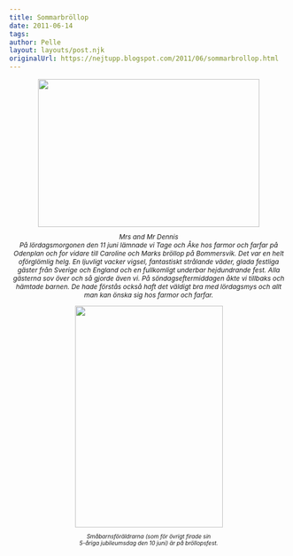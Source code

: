 ```yaml
---
title: Sommarbröllop
date: 2011-06-14
tags: 	
author: Pelle
layout: layouts/post.njk
originalUrl: https://nejtupp.blogspot.com/2011/06/sommarbrollop.html
---
```


<div style="text-align: center;"><img src="../../../../img/Caroline%2Boch%2BMarks%2Bbro%25CC%2588llop-_MG_9823.jpg" style="cursor: hand; cursor: pointer; display: block; height: 267px; margin: 0px auto 10px; text-align: center; width: 400px;"><span style="font-size: 85%;"><span style="font-style: italic;">Mrs and Mr Dennis</figcaption>
</figure><br>På lördagsmorgonen den 11 juni lämnade vi Tage och Åke hos farmor och farfar på Odenplan och for vidare till Caroline och Marks bröllop på Bommersvik. Det var en helt oförglömlig helg. En ljuvligt vacker vigsel, fantastiskt strålande väder, glada festliga gäster från Sverige och England och en fullkomligt underbar hejdundrande fest. Alla gästerna sov över och så gjorde även vi. På söndagseftermiddagen åkte vi tillbaks och hämtade barnen. De hade förstås också haft det väldigt bra med lördagsmys och allt man kan önska sig hos farmor och farfar.<br>

<figure>
	<img src="../../../../img/Caroline%2Boch%2BMarks%2Bbro%25CC%2588llop-_MG_0185.jpg" style="cursor: hand; cursor: pointer; display: block; height: 400px; margin: 0px auto 10px; text-align: center; width: 267px;"><span style="font-size: 85%;"><span style="font-style: italic;">Småbarnsföräldrarna (som för övrigt firade sin<br>5-åriga jubileumsdag den 10 juni) är på bröllopsfest.</figcaption>
</figure>
